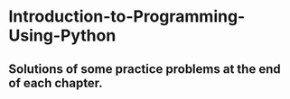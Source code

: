 # Introduction-to-Programming-Using-Python
## Solutions of some practice problems at the end of each chapter.
